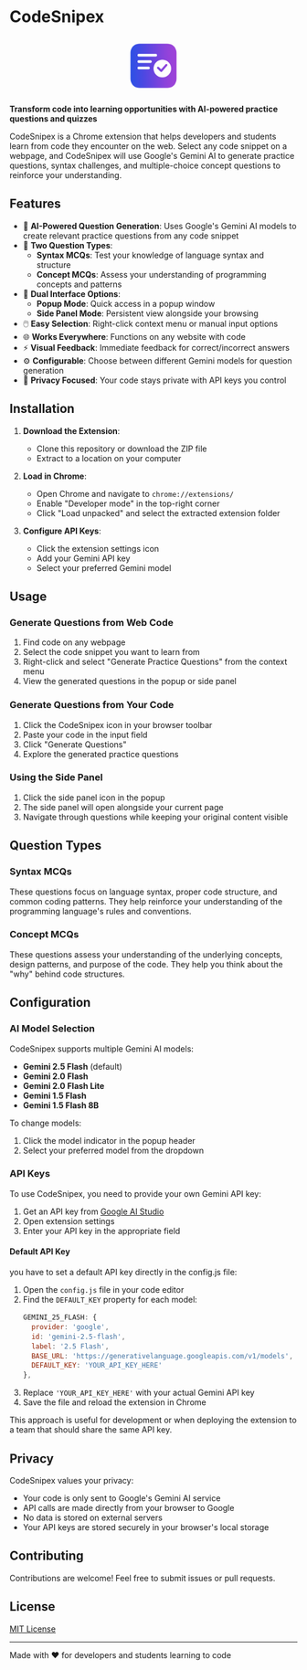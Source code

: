 # CodeSnipex

<p align="center">
  <img src="icon.png" alt="CodeSnipex Logo" width="100" height="100">
</p>

**Transform code into learning opportunities with AI-powered practice questions and quizzes**

CodeSnipex is a Chrome extension that helps developers and students learn from code they encounter on the web. Select any code snippet on a webpage, and CodeSnipex will use Google's Gemini AI to generate practice questions, syntax challenges, and multiple-choice concept questions to reinforce your understanding.

## Features

- 🧠 **AI-Powered Question Generation**: Uses Google's Gemini AI models to create relevant practice questions from any code snippet
- 📝 **Two Question Types**: 
  - **Syntax MCQs**: Test your knowledge of language syntax and structure
  - **Concept MCQs**: Assess your understanding of programming concepts and patterns
- 📱 **Dual Interface Options**:
  - **Popup Mode**: Quick access in a popup window
  - **Side Panel Mode**: Persistent view alongside your browsing
- 🖱️ **Easy Selection**: Right-click context menu or manual input options
- 🌐 **Works Everywhere**: Functions on any website with code
- ⚡ **Visual Feedback**: Immediate feedback for correct/incorrect answers
- ⚙️ **Configurable**: Choose between different Gemini models for question generation
- 🔐 **Privacy Focused**: Your code stays private with API keys you control

## Installation

1. **Download the Extension**:
   - Clone this repository or download the ZIP file
   - Extract to a location on your computer

2. **Load in Chrome**:
   - Open Chrome and navigate to `chrome://extensions/`
   - Enable "Developer mode" in the top-right corner
   - Click "Load unpacked" and select the extracted extension folder

3. **Configure API Keys**:
   - Click the extension settings icon
   - Add your Gemini API key
   - Select your preferred Gemini model

## Usage

### Generate Questions from Web Code

1. Find code on any webpage
2. Select the code snippet you want to learn from
3. Right-click and select "Generate Practice Questions" from the context menu
4. View the generated questions in the popup or side panel

### Generate Questions from Your Code

1. Click the CodeSnipex icon in your browser toolbar
2. Paste your code in the input field
3. Click "Generate Questions"
4. Explore the generated practice questions

### Using the Side Panel

1. Click the side panel icon in the popup
2. The side panel will open alongside your current page
3. Navigate through questions while keeping your original content visible

## Question Types

### Syntax MCQs

These questions focus on language syntax, proper code structure, and common coding patterns. They help reinforce your understanding of the programming language's rules and conventions.

### Concept MCQs

These questions assess your understanding of the underlying concepts, design patterns, and purpose of the code. They help you think about the "why" behind code structures.

## Configuration

### AI Model Selection

CodeSnipex supports multiple Gemini AI models:

- **Gemini 2.5 Flash** (default)
- **Gemini 2.0 Flash**
- **Gemini 2.0 Flash Lite**
- **Gemini 1.5 Flash**
- **Gemini 1.5 Flash 8B**

To change models:
1. Click the model indicator in the popup header
2. Select your preferred model from the dropdown

### API Keys

To use CodeSnipex, you need to provide your own Gemini API key:

1. Get an API key from [Google AI Studio](https://makersuite.google.com/)
2. Open extension settings
3. Enter your API key in the appropriate field

#### Default API Key

 you have to set a default API key directly in the config.js file:

1. Open the `config.js` file in your code editor
2. Find the `DEFAULT_KEY` property for each model:
   ```javascript
   GEMINI_25_FLASH: {
     provider: 'google',
     id: 'gemini-2.5-flash',
     label: '2.5 Flash',
     BASE_URL: 'https://generativelanguage.googleapis.com/v1/models',
     DEFAULT_KEY: 'YOUR_API_KEY_HERE'
   },
   ```
3. Replace `'YOUR_API_KEY_HERE'` with your actual Gemini API key
4. Save the file and reload the extension in Chrome

This approach is useful for development or when deploying the extension to a team that should share the same API key.

## Privacy

CodeSnipex values your privacy:

- Your code is only sent to Google's Gemini AI service
- API calls are made directly from your browser to Google
- No data is stored on external servers
- Your API keys are stored securely in your browser's local storage

## Contributing

Contributions are welcome! Feel free to submit issues or pull requests.

## License

[MIT License](LICENSE)

---

Made with ❤️ for developers and students learning to code 